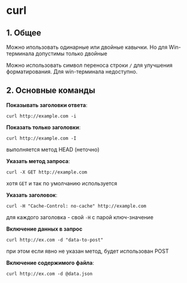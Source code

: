# curl

## 1. Общее

Можно ипользовать одинарные или двойные кавычки. Но для Win-терминала допустимы только двойные

Можно использовать символ переноса строки `/` для улучшения форматирования. Для win-терминала недоступно.

## 2. Основные команды

**Показывать заголовки ответа**:

    curl http://example.com -i

**Показать только заголовки**:

    curl http://example.com -I

выполняется метод HEAD (неточно)

**Указать метод запроса**:

    curl -X GET http://example.com

хотя `GET` и так по умолчанию используется

**Указать заголовок**:

    curl -H "Cache-Control: no-cache" http://example.com

для каждого заголовка - свой `-H` с парой ключ-значение

**Включение данных в запрос**
    
    curl http://ex.com -d "data-to-post"

при этом если явно не указан метод, будет использован POST

**Включение содержимого файла**:

    curl http://ex.com -d @data.json